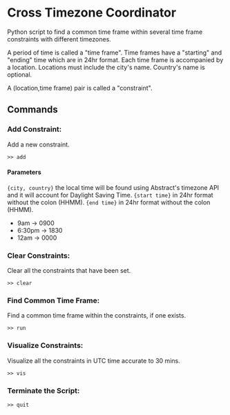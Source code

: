 # Cross Timezone Coordinator
Python script to find a common time frame within several time frame constraints with different timezones.

A period of time is called a "time frame".
Time frames have a "starting" and "ending" time which are in 24hr format.
Each time frame is accompanied by a location.
Locations must include the city's name. Country's name is optional.

A (location,time frame) pair is called a "constraint".

## Commands

### Add Constraint:
Add a new constraint.

`>> add`

#### Parameters

`{city, country}` the local time will be found using Abstract's timezone API and it will account for Daylight Saving Time.
`{start time}` in 24hr format without the colon (HHMM).
`{end time}` in 24hr format without the colon (HHMM).

- 9am     \-\> 0900
- 6:30pm  \-\> 1830
- 12am    \-\> 0000  

### Clear Constraints:
Clear all the constraints that have been set.

`>> clear`

### Find Common Time Frame:
Find a common time frame within the constraints, if one exists.

`>> run` 

### Visualize Constraints:
Visualize all the constraints in UTC time accurate to 30 mins.

`>> vis`

### Terminate the Script:

`>> quit`
